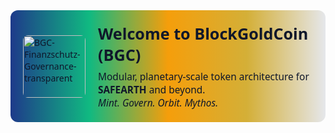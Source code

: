 <div style="display: flex; align-items: center; background: linear-gradient(to right, #1e3a8a, #10b981, #f59e0b, #d4af37, #e5e7eb); padding: 20px; border-radius: 12px; font-family: 'Segoe UI', sans-serif; color: #0f172a;">
  <img src="https://github.com/user-attachments/assets/2bdd97f8-3985-4e1a-8236-a400c40a35b8" alt="BGC-Finanzschutz-Governance-transparent" width="100" height="100" style="margin-right: 20px; border-radius: 8px;" />
  <div>
    <h1 style="margin: 0; font-size: 1.8em;">Welcome to <strong>BlockGoldCoin (BGC)</strong></h1>
    <p style="margin: 8px 0 0; font-size: 1.1em;">
      Modular, planetary-scale token architecture for <strong>SAFEARTH</strong> and beyond.<br />
      <em>Mint. Govern. Orbit. Mythos.</em>
    </p>
  </div>
</div>

<!--
**BlockGoldCoin/BlockGoldCoin** is a ✨ _special_ ✨ repository because its `README.md` (this file) appears on your GitHub profile.

Here are some ideas to get you started:

- 🔭 I’m currently working on ...
- 🌱 I’m currently learning ...
- 👯 I’m looking to collaborate on ...
- 🤔 I’m looking for help with ...
- 💬 Ask me about ...
- 📫 How to reach me: ...
- 😄 Pronouns: ...
- ⚡ Fun fact: ...
-->
